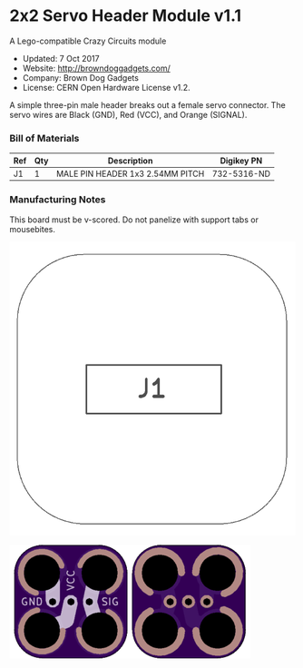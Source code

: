 <!--- start title --->
# 2x2 Servo Header Module v1.1
A Lego-compatible Crazy Circuits module

- Updated: 7 Oct 2017
- Website: http://browndoggadgets.com/
- Company: Brown Dog Gadgets
- License: CERN Open Hardware License v1.2.

<!--- end title --->
A simple three-pin male header breaks out a female servo connector. The servo wires are Black (GND), Red (VCC), and Orange (SIGNAL). 

<!--- bom start --->
### Bill of Materials

|Ref|Qty|Description|Digikey PN|
|---|---|-----------|------|
|J1|1|MALE PIN HEADER 1x3 2.54MM PITCH|732-5316-ND|


<!--- bom end --->

### Manufacturing Notes

This board must be v-scored. Do not panelize with support tabs or mousebites.

![Assembly Diagram](assembly.png)

![Gerber Preview](preview.png)

